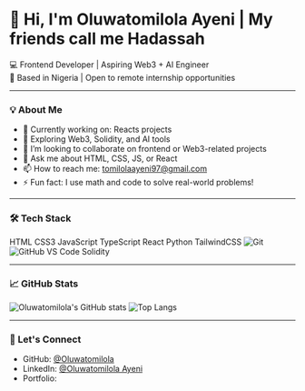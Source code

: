 # 👋 Hi, I'm Oluwatomilola Ayeni | My friends call me Hadassah 
💻 Frontend Developer | Aspiring Web3 + AI Engineer  
📍 Based in Nigeria | Open to remote internship opportunities  

---

### 💡 About Me

- 🔭 Currently working on: Reacts projects
- 🌱 Exploring Web3, Solidity, and AI tools  
- 👯 I’m looking to collaborate on frontend or Web3-related projects  
- 💬 Ask me about HTML, CSS, JS, or React  
- 📫 How to reach me: tomilolaayeni97@gmail.com  
- ⚡ Fun fact: I use math and code to solve real-world problems!

---

### 🛠 Tech Stack

HTML
CSS3
JavaScript
TypeScript
React
Python
TailwindCSS
![Git](https://img.shields.io/badge/Git-F05032?style=flat&logo=git&logoColor=white)
![GitHub](https://img.shields.io/badge/GitHub-181717?style=flat&logo=github&logoColor=white)
VS Code
Solidity

---

### 📈 GitHub Stats

![Oluwatomilola's GitHub stats](https://github-readme-stats.vercel.app/api?username=Oluwatomilola&show_icons=true&theme=radical)
![Top Langs](https://github-readme-stats.vercel.app/api/top-langs/?username=Oluwatomilola&layout=compact&theme=radical)

---

### 🔗 Let's Connect

- GitHub: [@Oluwatomilola](https://github.com/Oluwatomilola)  
- LinkedIn: [@Oluwatomilola Ayeni](www.linkedin.com/in/oluwatomilola-ayeni-553368127)
- Portfolio: 
